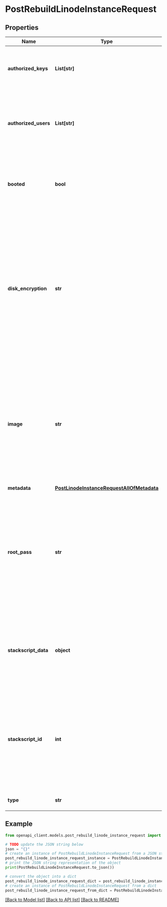# PostRebuildLinodeInstanceRequest


## Properties

Name | Type | Description | Notes
------------ | ------------- | ------------- | -------------
**authorized_keys** | **List[str]** | A list of public SSH keys that will be automatically appended to the root user&#39;s &#x60;~/.ssh/authorized_keys&#x60; file when deploying from an Image. | [optional] 
**authorized_users** | **List[str]** | A list of usernames. If the usernames have associated SSH keys, the keys will be appended to the root users &#x60;~/.ssh/authorized_keys&#x60; file automatically when deploying from an Image. | [optional] 
**booted** | **bool** | This field defaults to &#x60;true&#x60; if the Linode is created with an Image or from a Backup. If it is deployed from an Image or a Backup and you wish it to remain &#x60;offline&#x60; after deployment, set this to &#x60;false&#x60;. | [optional] [default to True]
**disk_encryption** | **str** | Local disk encryption ensures that your data stored on Linodes is secured. Disk encryption protects against unauthorized data access by keeping the data encrypted if the disk is ever removed from the data center, decommissioned, or disposed of. The platform manages the encryption and decryption for you.  By default, encryption is &#x60;enabled&#x60; on all Linodes. If you opted out of encryption or if the Linode was created prior to local disk encryption support, you can encrypt your data using [Rebuild](https://techdocs.akamai.com/linode-api/reference/post-rebuild-linode-instance). | [optional] 
**image** | **str** | An Image ID to deploy the Linode Disk from.  Run the [List images](https://techdocs.akamai.com/linode-api/reference/get-images) operation with authentication to view all available Images. Official Linode Images start with &#x60;linode/&#x60;, while your Account&#39;s Images start with &#x60;private/&#x60;. Creating a disk from a Private Image requires &#x60;read_only&#x60; or &#x60;read_write&#x60; permissions for that Image. Run the [Update a user&#39;s grants](https://techdocs.akamai.com/linode-api/reference/put-user-grants) operation to adjust permissions for an Account Image. | 
**metadata** | [**PostLinodeInstanceRequestAllOfMetadata**](PostLinodeInstanceRequestAllOfMetadata.md) |  | [optional] 
**root_pass** | **str** | This sets the root user&#39;s password on a newly created Linode Disk when deploying from an Image.  - __Required__ when creating a Linode Disk from an Image, including when using a StackScript.  - Must meet a password strength score requirement that is calculated internally by the API. If the strength requirement is not met, you will receive a &#x60;Password does not meet strength requirement&#x60; error. | 
**stackscript_data** | **object** | This field is required only if the StackScript being deployed requires input data from the User for successful completion. See [User Defined Fields (UDFs)](https://www.linode.com/docs/products/tools/stackscripts/guides/write-a-custom-script/#declare-user-defined-fields-udfs) for more details.  This field is required to be valid JSON.  Total length cannot exceed 65,535 characters. | [optional] 
**stackscript_id** | **int** | A StackScript ID that will cause the referenced StackScript to be run during deployment of this Linode. A compatible &#x60;image&#x60; is required to use a StackScript. To get a list of available StackScript and their permitted Images, run [List StackScripts](https://techdocs.akamai.com/linode-api/reference/get-stack-scripts). This field cannot be used when deploying from a Backup or a Private Image. | [optional] 
**type** | **str** | The ID of the [Linode type](https://techdocs.akamai.com/linode-api/reference/get-linode-types) to resize to with this request. | [optional] 

## Example

```python
from openapi_client.models.post_rebuild_linode_instance_request import PostRebuildLinodeInstanceRequest

# TODO update the JSON string below
json = "{}"
# create an instance of PostRebuildLinodeInstanceRequest from a JSON string
post_rebuild_linode_instance_request_instance = PostRebuildLinodeInstanceRequest.from_json(json)
# print the JSON string representation of the object
print(PostRebuildLinodeInstanceRequest.to_json())

# convert the object into a dict
post_rebuild_linode_instance_request_dict = post_rebuild_linode_instance_request_instance.to_dict()
# create an instance of PostRebuildLinodeInstanceRequest from a dict
post_rebuild_linode_instance_request_from_dict = PostRebuildLinodeInstanceRequest.from_dict(post_rebuild_linode_instance_request_dict)
```
[[Back to Model list]](../README.md#documentation-for-models) [[Back to API list]](../README.md#documentation-for-api-endpoints) [[Back to README]](../README.md)


